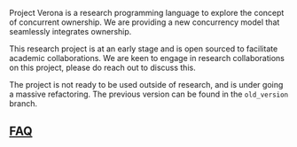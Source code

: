 
Project Verona is a research programming language to explore the concept of
concurrent ownership.  We are providing a new concurrency model that seamlessly
integrates ownership.

This research project is at an early stage and is open sourced to facilitate 
academic collaborations.  We are keen to engage in research collaborations on
this project, please do reach out to discuss this.

The project is not ready to be used outside of research, and is under going a massive refactoring.
The previous version can be found in the `old_version` branch.

## [FAQ](docs/faq.md)